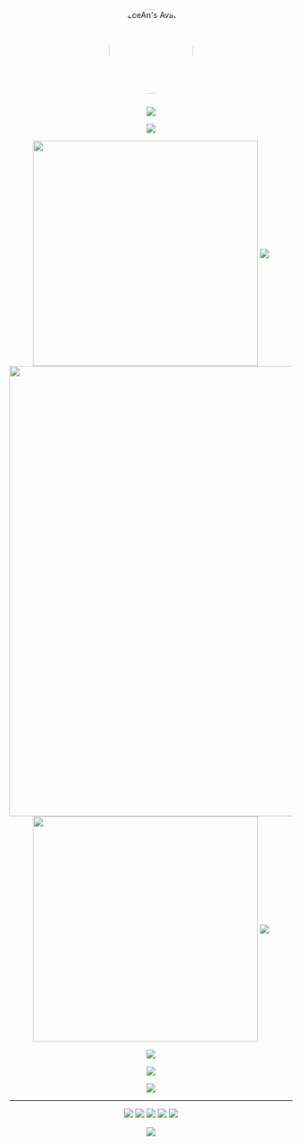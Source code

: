 <!-- 头像和欢迎横幅 -->
<p align="center">
  <img src="https://avatars.githubusercontent.com/u/63484787?v=4" alt="LceAn's Avatar" width="150" height="150" style="border-radius: 50%; margin-bottom: 10px;">
</p>
<p align="center">
  <img src="https://capsule-render.vercel.app/api?type=waving&color=timeGradient&height=300&&section=header&text=HI%20THERE!&fontSize=90&fontAlign=50&fontAlignY=30&desc=I%20am%20LceAn!&descAlign=50&descSize=30&descAlignY=60&animation=twinkling">
</p>

<!-- 打字效果显示你的专业领域 -->
<p align="center">
  <img src="https://readme-typing-svg.demolab.com?font=Orbitron&size=25&pause=1000&center=true&vCenter=true&random=false&width=600&lines=Cybersecurity%2C+Automation%2C+Software+Development%2C+Tech%20Innovation" />
</p>

<!-- GitHub 统计信息 -->
<p align="center">
  <img align="center" width="400" src="https://github-readme-stats.vercel.app/api?username=LceAn&theme=transparent&include_all_commits=true&show_icons=true&hide_border=true" />
  <img align="center" src="https://stats.justsong.cn/api/github?username=lceAn&theme=light" />  
<br/>
  <img width="800" src="https://github-readme-activity-graph.vercel.app/graph?username=LceAn&theme=github-compact&hide_border=true&area=true">
  <br/>
  <img align="center" width="400" src="https://streak-stats.demolab.com?user=LceAn&theme=transparent&date_format=%5BY.%5Dn.j&hide_border=true" />
  <img align="center" src="https://github-readme-stats.vercel.app/api/top-langs/?username=LceAn&theme=transparent&hide_border=true&layout=donut-vertical&langs_count=9" />
</p>

<!-- 技能图标 -->
<p align="center">
  <img align="center" src="https://skillicons.dev/icons?i=docker,linux,bash&theme=light" />
</p>
<p align="center">
  <img align="center" src="https://skillicons.dev/icons?i=python,c,cpp,dotnet,html,css,js,java,go&theme=light" />
</p>
<p align="center">
  <img align="center" src="https://skillicons.dev/icons?i=django,flask,vue,md,nodejs&theme=light" />
</p>



---

<p align="center">
  <a href="https://github.com/LceAn"><img src="https://img.shields.io/badge/GitHub-LceAn-blue?logo=github" /></a>
  <a href="https://t.me/TG_orz"><img src="https://img.shields.io/badge/Telegram-LceAn-pink?logo=Telegram" /></a>
  <a href="https://twitter.com/LceAn666"><img src="https://img.shields.io/badge/Twitter-LceAn-1DA1F2?logo=twitter" /></a>
  <img src="https://img.shields.io/badge/Email-admin%40lcean.com-red?logo=gmail" />
  <img src="https://komarev.com/ghpvc/?username=LceAn&color=yellow" />
</p>

<!-- 结束背景，呼应顶部 -->
<p align="center">
  <img src="https://capsule-render.vercel.app/api?type=waving&color=gradient&height=300&&section=footer&text=Thanks%20For%20Visiting%20My%20GitHub!&fontSize=80&fontAlign=50&fontAlignY=30&desc=Keep%20Coding%20and%20Stay%20Safe!&descAlign=50&descSize=30&descAlignY=60&animation=twinkling">
</p>